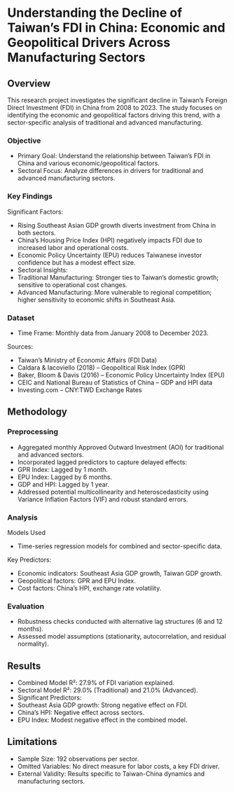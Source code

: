 # Understanding the Decline of Taiwan’s FDI in China: Economic and Geopolitical Drivers Across Manufacturing Sectors

## Overview

This research project investigates the significant decline in Taiwan’s Foreign Direct Investment (FDI) in China from 2008 to 2023. The study focuses on identifying the economic and geopolitical factors driving this trend, with a sector-specific analysis of traditional and advanced manufacturing.

### Objective
- Primary Goal: Understand the relationship between Taiwan’s FDI in China and various economic/geopolitical factors.
- Sectoral Focus: Analyze differences in drivers for traditional and advanced manufacturing sectors.

### Key Findings
Significant Factors:
- Rising Southeast Asian GDP growth diverts investment from China in both sectors.
- China’s Housing Price Index (HPI) negatively impacts FDI due to increased labor and operational costs.
- Economic Policy Uncertainty (EPU) reduces Taiwanese investor confidence but has a modest effect size.
- Sectoral Insights:
- Traditional Manufacturing: Stronger ties to Taiwan’s domestic growth; sensitive to operational cost changes.
- Advanced Manufacturing: More vulnerable to regional competition; higher sensitivity to economic shifts in Southeast Asia.

### Dataset
- Time Frame: Monthly data from January 2008 to December 2023.

Sources:
- Taiwan’s Ministry of Economic Affairs (FDI Data)
- Caldara & Iacoviello (2018) – Geopolitical Risk Index (GPR)
- Baker, Bloom & Davis (2016) – Economic Policy Uncertainty Index (EPU)
- CEIC and National Bureau of Statistics of China – GDP and HPI data
- Investing.com – CNY:TWD Exchange Rates

## Methodology

### Preprocessing
- Aggregated monthly Approved Outward Investment (AOI) for traditional and advanced sectors.
- Incorporated lagged predictors to capture delayed effects:
- GPR Index: Lagged by 1 month.
- EPU Index: Lagged by 6 months.
- GDP and HPI: Lagged by 1 year.
- Addressed potential multicollinearity and heteroscedasticity using Variance Inflation Factors (VIF) and robust standard errors.

### Analysis
Models Used
- Time-series regression models for combined and sector-specific data.

Key Predictors:
- Economic indicators: Southeast Asia GDP growth, Taiwan GDP growth.
- Geopolitical factors: GPR and EPU Index.
- Cost factors: China’s HPI, exchange rate volatility.

### Evaluation
- Robustness checks conducted with alternative lag structures (6 and 12 months).
- Assessed model assumptions (stationarity, autocorrelation, and residual normality).

## Results
- Combined Model R²: 27.9% of FDI variation explained.
- Sectoral Model R²: 29.0% (Traditional) and 21.0% (Advanced).
- Significant Predictors:
- Southeast Asia GDP growth: Strong negative effect on FDI.
- China’s HPI: Negative effect across sectors.
- EPU Index: Modest negative effect in the combined model.

## Limitations
- Sample Size: 192 observations per sector.
- Omitted Variables: No direct measure for labor costs, a key FDI driver.
- External Validity: Results specific to Taiwan-China dynamics and manufacturing sectors.
